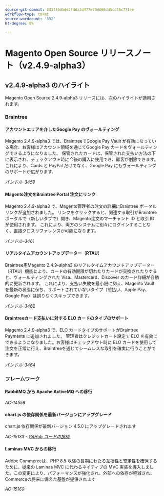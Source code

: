 ```yaml
---
source-git-commit: 233ff6d5de2f4da3d477e70d066dd5cd46c771ee
workflow-type: tm+mt
source-wordcount: '332'
ht-degree: 0%

---
```

# Magento Open Source リリースノート（v2.4.9-alpha3）

## v2.4.9-alpha3 のハイライト

Magento Open Source 2.4.9-alpha3 リリースには、次のハイライトが適用されます。

### Braintree

#### アカウントエリアを介したGoogle Pay のヴォールティング

Magento 2.4.9-alpha3 では、BraintreeでGoogle Pay Vault が有効になっている場合、お客様はアカウント領域を通じてGoogle Pay カードをヴォールティングできるようになりました。 保管されたカードは、保管された支払い方法の下に表示され、チェックアウト時に今後の購入に使用でき、顧客が削除できます。 これにより、Cards と PayPal だけでなく、Google Pay にもヴォールティングのサポートが広がります。

_バンドル–3459_

#### Magento注文をBraintree Portal 注文にリンク

Magento 2.4.9-alpha3 で、Magento管理者の注文の詳細にBraintree ポータルリンクが追加されました。 リンクをクリックすると、関連する取引がBraintree ポータルで（新しいタブで）開き、Magento注文のマーチャント ID と取引 ID が使用されます。 これにより、両方のシステムに別々にログインすることなく、直接クロスリファレンスが可能になります。

_バンドル–3461_

#### リアルタイムアカウントアップデーター（RTAU）

Braintree用Magento 2.4.9-alpha3 のリアルタイムアカウントアップデーター（RTAU）機能により、カードの有効期限が切れたりカードが交換されたりすると、ヴォールティングされた Visa、Mastercard、Discover のカード詳細が自動的に更新されます。 これにより、支払い失敗を最小限に抑え、Magento Vault を最新の状態に保ち、サポートされていないタイプ（前払い、Apple Pay、Google Pay）は誤りなくスキップできます。

_バンドル–3462_

#### Braintreeカード支払いに対する ELO カードのタイプのサポート

Magento 2.4.9-alpha3 で、ELO カードタイプのサポートがBraintree Payments に追加されました。 管理者はクレジットカード設定で ELO を有効にできるようになりました。お客様はチェックアウト時に ELO カードを使用して注文を正常に行え、Braintreeを通じてシームレスな取引を確実に行うことができます。

_バンドル–3464_

### フレームワーク

#### RabbitMQ から Apache ActiveMQ への移行

_AC-14558_

#### chart.js の依存関係を最新バージョンにアップグレード

chart.js 依存関係が最新バージョン 4.5.0 にアップグレードされます

_AC-15133 - [GitHub コードの投稿 &#x200B;](https://github.com/magento/magento2/commit/657f983e)_

#### Laminas MVC からの移行

Adobe Commerceは、PHP 8.5 以降の長期にわたる互換性と安定性を確保するために、従来の Laminas MVC に代わるネイティブの MVC 実装を導入しました。この変更により、パフォーマンスが強化され、外部への依存が軽減され、Commerceの将来に備えた基盤が提供されます

_AC-15160_
